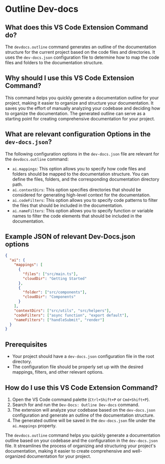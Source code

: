 # Outline Dev-docs

## What does this VS Code Extension Command do?

The `devdocs.outline` command generates an outline of the documentation structure for the current project based on the code files and directories. It uses the `dev-docs.json` configuration file to determine how to map the code files and folders to the documentation structure.

## Why should I use this VS Code Extension Command?

This command helps you quickly generate a documentation outline for your project, making it easier to organize and structure your documentation. It saves you the effort of manually analyzing your codebase and deciding how to organize the documentation. The generated outline can serve as a starting point for creating comprehensive documentation for your project.

## What are relevant configuration Options in the `dev-docs.json`?

The following configuration options in the `dev-docs.json` file are relevant for the `devdocs.outline` command:

- `ai.mappings`: This option allows you to specify how code files and folders should be mapped to the documentation structure. You can define the files, folders, and the corresponding documentation directory path.
- `ai.contextDirs`: This option specifies directories that should be considered for generating high-level context for the documentation.
- `ai.codeFilters`: This option allows you to specify code patterns to filter the files that should be included in the documentation.
- `ai.nameFilters`: This option allows you to specify function or variable names to filter the code elements that should be included in the documentation.

## Example JSON of relevant Dev-Docs.json options

```json
{
  "ai": {
    "mappings": [
      {
        "files": ["src/main.ts"],
        "cloudDir": "Getting Started"
      },
      {
        "folder": ["src/components"],
        "cloudDir": "Components"
      }
    ],
    "contextDirs": ["src/utils", "src/helpers"],
    "codeFilters": ["async function", "export default"],
    "nameFilters": ["handleSubmit", "render"]
  }
}
```

## Prerequisites

- Your project should have a `dev-docs.json` configuration file in the root directory.
- The configuration file should be properly set up with the desired mappings, filters, and other relevant options.

## How do I use this VS Code Extension Command?

1. Open the VS Code command palette (`Ctrl+Shift+P` or `Cmd+Shift+P`).
2. Search for and run the `Dev-Docs: Outline Dev-docs` command.
3. The extension will analyze your codebase based on the `dev-docs.json` configuration and generate an outline of the documentation structure.
4. The generated outline will be saved in the `dev-docs.json` file under the `ai.mappings` property.

The `devdocs.outline` command helps you quickly generate a documentation outline based on your codebase and the configuration in the `dev-docs.json` file. It streamlines the process of organizing and structuring your project's documentation, making it easier to create comprehensive and well-organized documentation for your project.
  
  